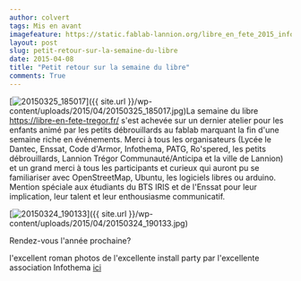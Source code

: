 ```yaml
---
author: colvert
tags: Mis en avant
imagefeature: https://static.fablab-lannion.org/libre_en_fete_2015_infothema_18.jpg
layout: post
slug: petit-retour-sur-la-semaine-du-libre
date: 2015-04-08
title: "Petit retour sur la semaine du libre"
comments: True
---
```

[![20150325_185017](https://static.fablab-lannion.org/20150325_185017-1024x576.jpg)]({{ site.url }}/wp-content/uploads/2015/04/20150325_185017.jpg)La semaine du libre
<https://libre-en-fete-tregor.fr/> s'est achevée sur un dernier atelier pour
les enfants animé par les petits débrouillards au fablab marquant la fin d'une
semaine riche en événements. Merci à tous les organisateurs (Lycée le Dantec,
Enssat, Code d'Armor, Infothema, PATG, Ro'spered, les petits débrouillards,
Lannion Trégor Communauté/Anticipa et la ville de Lannion) et un grand merci à
tous les participants et curieux qui auront pu se familiariser avec
OpenStreetMap, Ubuntu, les logiciels libres ou arduino. Mention spéciale aux
étudiants du BTS IRIS et de l'Enssat pour leur implication, leur talent et
leur enthousiasme communicatif.

[![20150324_190133](https://static.fablab-lannion.org/20150324_190133-1024x576.jpg)]({{ site.url }}/wp-content/uploads/2015/04/20150324_190133.jpg)

Rendez-vous l'année prochaine?

l'excellent roman photos de l'excellente install party par l'excellente
association Infothema
[ici](https://www.infothema.fr/forum/index.php/topic,813.msg2485.html#msg2485)


